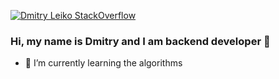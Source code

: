 [![Dmitry Leiko StackOverflow](https://github-readme-stackoverflow.vercel.app/?userID=3723707)](https://stackoverflow.com/users/3723707/dmitry)

### Hi, my name is Dmitry and I am backend developer 👋

- 🌱 I’m currently learning the algorithms

